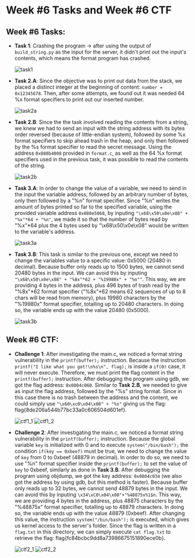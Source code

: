 # Week \#6 Tasks and Week \#6 CTF

## Week \#6 Tasks:

- **Task 1**: Crashing the program -> after using the output of `build_string.py` as the input for the server, it didn't print out the input's contents, which means the format program has crashed.

    ![task1](docs/week6/tasks/task1.png)

- **Task 2.A**: Since the objective was to print out data from the stack, we placed a distinct integer at the beginning of content: `number = 0x12345678`. Then, after some attempts, we found out it was needed 64 %x format specifiers to print out our inserted number.

    ![task2a](docs/week6/tasks/task2a.png)

- **Task 2.B**: Since the the task involved reading the contents from a string, we knew we had to send an input with the string address with its bytes order reversed (because of little-endian system), followed by some %x format specifiers to skip ahead trash in the heap, and only then followed by the %s format specifier to read the secret message. Using the address `0x080b4008` provided in `format.c`, as well as the 64 %x format specifiers used in the previous task, it was possible to read the contents of the string.

    ![task2b](docs/week6/tasks/task2b.png)

- **Task 3.A**: In order to change the value of a variable, we need to send in the input the variable address, followed by an arbitrary number of bytes, only then followed by a "%n" format specifier. Since "%n" writes the amount of bytes printed so far to the specified variable, using the provided variable address `0x080e5068`, by inputing `"\x68\x50\x0e\x08" + "%x"*64 + "%n"`, we made it so that the number of bytes read by "%x"\*64 plus the 4 bytes used by "\x68\x50\x0e\x08" would be written to the variable's address.

    ![task3a](docs/week6/tasks/task3a.png)
    
- **Task 3.B**: This task is similar to the previous one, except we need to change the variables value to a specific value: 0x5000 (20480 in decimal). Because buffer only reads up to 1500 bytes, we cannot send 20480 bytes in the input. We can avoid this by inputing `"\x68\x50\x0e\x08" + "%8x"*62 + "%19980x" + "%n""`. This way, we are providing 4 bytes in the address, plus 496 bytes of trash read by the "%8x"\*62 format specifier ("%8x"\*62 means 62 sequences of up to 8 chars will be read from memory), plus 19980 characters by the "%19980x" format specifier, totalling up to 20480 characters. In doing so, the variable ends up with the value 20480 (0x5000).

    ![task3b](docs/week6/tasks/task3b.png)
    
## Week \#6 CTF: 

- **Challenge 1**: After investigating the main.c, we noticed a format string vulnerability in the `printf(buffer);` instruction. Because the instruction `printf("I like what you got!\n%s\n", flag);` is inside a `if(0)` case, it will never execute. Therefore, we must print the flag content in the `printf(buffer);` instruction. After debugging the program using gdb, we got the flag address: `0x0804c060`. Similar to **Task 2.B**, we needed to give as input the flag address, followed by the "%s" string format. Since in this case there is no trash between the address and the content, we could simply use `"\x60\xc0\x04\x08" + "%s"` giving us the flag: flag{8de206a544b77bc33a0c606504d601ef}.

    ![ctf1_1](docs/week6/ctf/desafio1/ctf1_1.png)
    ![ctf1_2](docs/week6/ctf/desafio1/ctf1_2.png)
    
- **Challenge 2**: After investigating the main.c, we noticed a format string vulnerability in the `printf(buffer);` instruction. Because the global variable `key` is initialized with 0 and to execute `system("/bin/bash");` the condition `if(key == 0xbeef)` must be true, we need to change the value of `key` from 0 to 0xbeef (48879 in decimal). In order to do so, we need to use "%n" format specifier inside the `printf(buffer);` to set the value of `key` to 0xbeef, similarly as done in **Task 3.B**. After debugging the program using objdump, we got the key address: `0x0804c034` (we also got the address by using gdb, but this method is faster). Because buffer only reads up to 32 bytes, we cannot send 48879 bytes in the input. We can avoid this by inputing `\x34\xC0\x04\x08"+"%48875x%1$n`. This way, we are providing 4 bytes in the address, plus 48875 characters by the "%48875x" format specifier, totalling up to 48879 characters. In doing so, the variable ends up with the value 48879 (0xbeef). After changing this value, the instruction `system("/bin/bash");` is executed, which gives us kernel access to the server's folder. Since the flag is written in a `flag.txt` in this directory, we can simply execute `cat flag.txt` to retrieve the flag: flag{fc84bcbc9dd8a73986675151890ece0b}.

    ![ctf2_1](docs/week6/ctf/desafio2/ctf2_1.png)
    ![ctf2_2](docs/week6/ctf/desafio2/ctf2_2.png)

